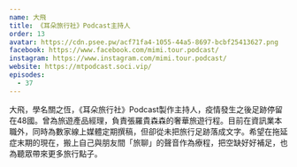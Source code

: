 ```yaml
---
name: 大飛
title: 《耳朵旅行社》Podcast主持人
order: 13
avatar: https://cdn.psee.pw/acf71fa4-1055-44a5-8697-bcbf25413627.png
facebook: https://www.facebook.com/mimi.tour.podcast/
instagram: https://www.instagram.com/mimi.tour.podcast/
website: https://mtpodcast.soci.vip/
episodes:
  - 37
---
```


大飛，學名關之恆，《耳朵旅行社》Podcast製作主持人，疫情發生之後足跡停留在48國。曾為旅遊產品經理，負責張羅貴森森的奢華旅遊行程。目前在資訊業本職外，同時為數家線上媒體定期撰稿，但卻從未把旅行足跡落成文字。希望在拖延症末期的現在，搬上自己與朋友間「旅聊」的聲音作為療程，把空缺好好補足，也為聽眾帶來更多旅行點子。